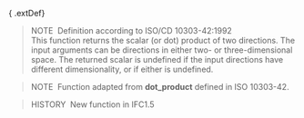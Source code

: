 { .extDef}
> NOTE&nbsp; Definition according to ISO/CD 10303-42:1992  
> This function returns the scalar (or dot) product of two directions. The input arguments can be directions in either two- or three-dimensional space. The returned scalar is undefined if the input directions have different dimensionality, or if either is undefined.

> NOTE&nbsp; Function adapted from **dot_product** defined in ISO 10303-42.

> HISTORY&nbsp; New function in IFC1.5